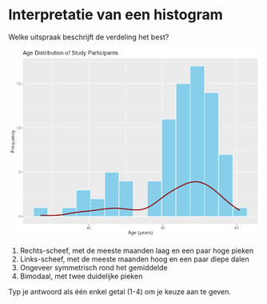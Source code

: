 # Interpretatie van een histogram

Welke uitspraak beschrijft de verdeling het best?

![Leeftijdsverdeling](media/age_distribution.png)

1.	Rechts-scheef, met de meeste maanden laag en een paar hoge pieken
2.	Links-scheef, met de meeste maanden hoog en een paar diepe dalen
3.	Ongeveer symmetrisch rond het gemiddelde
4.	Bimodaal, met twee duidelijke pieken

Typ je antwoord als één enkel getal (1-4) om je keuze aan te geven.